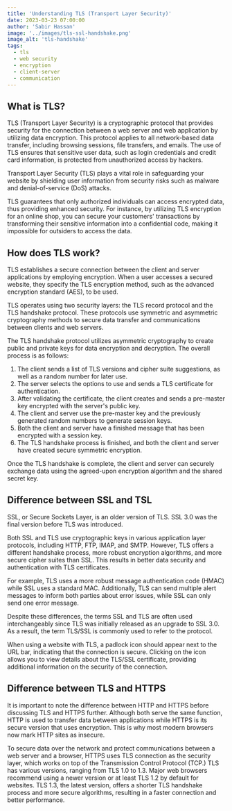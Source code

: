 ```yaml
---
title: 'Understanding TLS (Transport Layer Security)'
date: 2023-03-23 07:00:00
author: 'Sabir Hassan'
image: '../images/tls-ssl-handshake.png'
image_alt: 'tls-handshake'
tags:
  - tls
  - web security
  - encryption
  - client-server
  - communication
---
```


## What is TLS?

TLS (Transport Layer Security) is a cryptographic protocol that provides security for the connection between a web server and web application by utilizing data encryption. This protocol applies to all network-based data transfer, including browsing sessions, file transfers, and emails. The use of TLS ensures that sensitive user data, such as login credentials and credit card information, is protected from unauthorized access by hackers.

Transport Layer Security (TLS) plays a vital role in safeguarding your website by shielding user information from security risks such as malware and denial-of-service (DoS) attacks.

TLS guarantees that only authorized individuals can access encrypted data, thus providing enhanced security. For instance, by utilizing TLS encryption for an online shop, you can secure your customers' transactions by transforming their sensitive information into a confidential code, making it impossible for outsiders to access the data.

## How does TLS work?

TLS establishes a secure connection between the client and server applications by employing encryption. When a user accesses a secured website, they specify the TLS encryption method, such as the advanced encryption standard (AES), to be used.

TLS operates using two security layers: the TLS record protocol and the TLS handshake protocol. These protocols use symmetric and asymmetric cryptography methods to secure data transfer and communications between clients and web servers.

The TLS handshake protocol utilizes asymmetric cryptography to create public and private keys for data encryption and decryption. The overall process is as follows:

1. The client sends a list of TLS versions and cipher suite suggestions, as well as a random number for later use.
2. The server selects the options to use and sends a TLS certificate for authentication.
3. After validating the certificate, the client creates and sends a pre-master key encrypted with the server's public key.
4. The client and server use the pre-master key and the previously generated random numbers to generate session keys.
5. Both the client and server have a finished message that has been encrypted with a session key.
6. The TLS handshake process is finished, and both the client and server have created secure symmetric encryption.

Once the TLS handshake is complete, the client and server can securely exchange data using the agreed-upon encryption algorithm and the shared secret key.

## Difference between SSL and TSL

SSL, or Secure Sockets Layer, is an older version of TLS. SSL 3.0 was the final version before TLS was introduced.

Both SSL and TLS use cryptographic keys in various application layer protocols, including HTTP, FTP, IMAP, and SMTP. However, TLS offers a different handshake process, more robust encryption algorithms, and more secure cipher suites than SSL. This results in better data security and authentication with TLS certificates.

For example, TLS uses a more robust message authentication code (HMAC) while SSL uses a standard MAC. Additionally, TLS can send multiple alert messages to inform both parties about error issues, while SSL can only send one error message.

Despite these differences, the terms SSL and TLS are often used interchangeably since TLS was initially released as an upgrade to SSL 3.0. As a result, the term TLS/SSL is commonly used to refer to the protocol.

When using a website with TLS, a padlock icon should appear next to the URL bar, indicating that the connection is secure. Clicking on the icon allows you to view details about the TLS/SSL certificate, providing additional information on the security of the connection.

## Difference between TLS and HTTPS

It is important to note the difference between HTTP and HTTPS before discussing TLS and HTTPS further. Although both serve the same function, HTTP is used to transfer data between applications while HTTPS is its secure version that uses encryption. This is why most modern browsers now mark HTTP sites as insecure.

To secure data over the network and protect communications between a web server and a browser, HTTPS uses TLS connection as the security layer, which works on top of the Transmission Control Protocol (TCP.) TLS has various versions, ranging from TLS 1.0 to 1.3. Major web browsers recommend using a newer version or at least TLS 1.2 by default for websites. TLS 1.3, the latest version, offers a shorter TLS handshake process and more secure algorithms, resulting in a faster connection and better performance.
